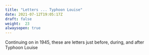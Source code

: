 ```yaml
---
title: "Letters ... Typhoon Louise"
date: 2021-07-12T19:05:17Z
draft: false
weight:  23
alwaysopen: true
---
```

Continuing on in 1945, these are letters just before, during, and after Typhoon Louise


